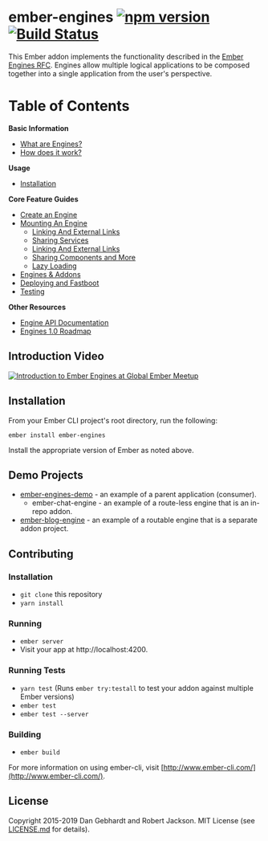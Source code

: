 # ember-engines [![npm version](https://badge.fury.io/js/ember-engines.svg)](https://badge.fury.io/js/ember-engines) [![Build Status](https://travis-ci.org/ember-engines/ember-engines.svg?branch=master)](https://travis-ci.org/ember-engines/ember-engines)

This Ember addon implements the functionality described in the [Ember Engines
RFC](https://github.com/emberjs/rfcs/blob/master/text/0010-engines.md). Engines allow multiple logical
applications to be composed together into a single application from the user's
perspective.

# Table of Contents

**Basic Information**

- [What are Engines?](http://ember-engines.com/guide/what-are-engines)
- [How does it work?](http://ember-engines.com/guide/core-concepts)

**Usage**

- [Installation](#installation)

**Core Feature Guides**

- [Create an Engine](http://ember-engines.com/guide/creating-an-engine)
- [Mounting An Engine](http://ember-engines.com/guide/mounting-engines)
  - [Linking And External Links](http://ember-engines.com/guide/linking-and-external-links)
  - [Sharing Services](http://ember-engines.com/guide/linking-and-external-links)
  - [Linking And External Links](http://ember-engines.com/guide/linking-and-external-links)
  - [Sharing Components and More](http://ember-engines.com/guide/linking-and-external-links)
  - [Lazy Loading](http://ember-engines.com/guide/lazy-loading)
- [Engines & Addons](http://ember-engines.com/guide/addons)
- [Deploying and Fastboot](http://ember-engines.com/guide/deploying-and-fastboot)
- [Testing](http://ember-engines.com/guide/testing)

**Other Resources**

- [Engine API Documentation](https://api.emberjs.com/ember/release/classes/Engine)
- [Engines 1.0 Roadmap](https://discuss.emberjs.com/t/engines-1-0-roadmap/14914)

## Introduction Video

[![Introduction to Ember Engines at Global Ember Meetup](https://i.vimeocdn.com/video/559400541_640x360.jpg)](https://vimeo.com/157688181)

## Installation

From your Ember CLI project's root directory, run the following:

```
ember install ember-engines
```

Install the appropriate version of Ember as noted above.

## Demo Projects

- [ember-engines-demo](https://github.com/dgeb/ember-engines-demo) - an example of a parent application (consumer).
  - ember-chat-engine - an example of a route-less engine that is an in-repo addon.
- [ember-blog-engine](https://github.com/dgeb/ember-blog-engine) - an example of a routable engine that is a separate addon project.

## Contributing

### Installation

- `git clone` this repository
- `yarn install`

### Running

- `ember server`
- Visit your app at http://localhost:4200.

### Running Tests

- `yarn test` (Runs `ember try:testall` to test your addon against multiple Ember versions)
- `ember test`
- `ember test --server`

### Building

- `ember build`

For more information on using ember-cli, visit [http://www.ember-cli.com/](http://www.ember-cli.com/).

## License

Copyright 2015-2019 Dan Gebhardt and Robert Jackson. MIT License (see [LICENSE.md](LICENSE.md) for details).
